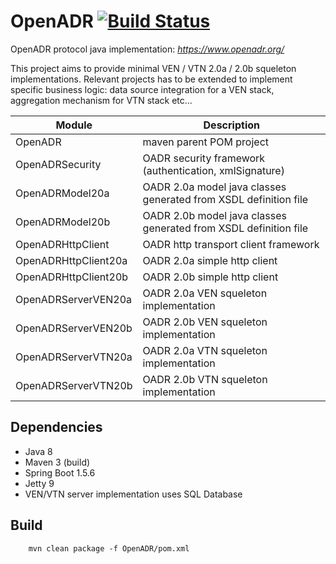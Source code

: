# OpenADR  [![Build Status](https://travis-ci.org/avob/OpenADR.svg?branch=master)](https://travis-ci.org/avob/OpenADR)


OpenADR protocol java implementation: *https://www.openadr.org/*

This project aims to provide minimal VEN / VTN 2.0a / 2.0b squeleton implementations. Relevant projects has to be extended to implement specific business logic: data source integration for a VEN stack, aggregation mechanism for VTN stack etc...

Module | Description
------------- | ------------- 
OpenADR | maven parent POM project
OpenADRSecurity | OADR security framework (authentication, xmlSignature)
OpenADRModel20a | OADR 2.0a model java classes generated from XSDL definition file
OpenADRModel20b | OADR 2.0b model java classes generated from XSDL definition file
OpenADRHttpClient | OADR http transport client framework
OpenADRHttpClient20a | OADR 2.0a simple http client
OpenADRHttpClient20b | OADR 2.0b simple http client
OpenADRServerVEN20a | OADR 2.0a VEN squeleton implementation
OpenADRServerVEN20b | OADR 2.0b VEN squeleton implementation
OpenADRServerVTN20a | OADR 2.0a VTN squeleton implementation
OpenADRServerVTN20b | OADR 2.0b VTN squeleton implementation

## Dependencies
- Java 8
- Maven 3 (build)
- Spring Boot 1.5.6
- Jetty 9
- VEN/VTN server implementation uses SQL Database

## Build
```shell
    mvn clean package -f OpenADR/pom.xml
```
